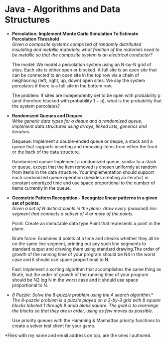 Java - Algorithms and Data Structures
====

- **Percolation: Implement Monte Carlo Simulation To Estimate Percolation Threshold**  
  *Given a composite systems comprised of randomly distributed insulating and metallic 
  materials: what fraction of the materials need to be metallic so that the composite 
  system is an electrical conductor?*

  The model: We model a percolation system using an N-by-N grid of sites. Each site is
  either open or blocked. A full site is an open site that can be connected to an open 
  site in the top row via a chain of neighboring (left, right, up, down) open sites. 
  We say the system percolates if there is a full site in the bottom row.

  The problem: If sites are independently set to be open with probability p (and therefore
  blocked with probability 1 − p), what is the probability that the system percolates?

- **Randomized Queues and Deques**  
  *Write generic data types for a deque and a randomized queue, 
  implement data structures using arrays, linked lists, generics and iterators.*

  Dequeue: Implement a double-ended queue or deque, a stack and a queue that supports
  inserting and removing items from either the front or the back of the data structure.

  Randomized queue: Implement a randomized queue, similar to a stack or queue, except 
  that the item removed is chosen uniformly at random from items in the data structure.
  Your implementation should support each randomized queue operation (besides creating an
  iterator) in constant amortized time and use space proportional to the number of items 
  currently in the queue.

- **Geometric Pattern Recognition - Recognize linear patterns in a given set of points.**  
  *Given a set of N distinct points in the plane, draw every (maximal) line segment 
  that connects a subset of 4 or more of the points.*

  Point: Create an immutable data type Point that represents a point in the plane.

  Brute force: Examines 4 points at a time and checks whether they all lie on the
  same line segment, printing out any such line segments to standard output and drawing
  them using standard drawing.The order of growth of the running time of your program 
  should be N4 in the worst case and it should use space proportional to N.

  Fast: Implement a sorting algorithm that accomplishes the same thing as Brute,
  but the order of growth of the running time of your program should be N2 log N 
  in the worst case and it should use space proportional to N.

- **8 Puzzle: Solve the 8-puzzle problem using the A* search algorithm.**  
  *The 8-puzzle problem is a puzzle played on a 3-by-3 grid with 8 square 
  blocks labeled 1 through 8 anda blank square. The goal is to rearrange the blocks so that
  they are in order, using as few moves as possible.*

  Use priority queues with the Hamming & Manhattan priority functions to create a solver test client for your game.
  
*Files with my name and email address on top, are the ones I authored. 
